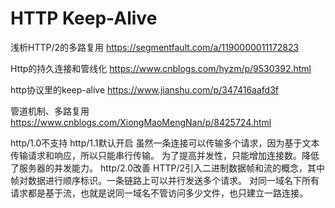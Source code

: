 # HTTP Keep-Alive

 浅析HTTP/2的多路复用 
 https://segmentfault.com/a/1190000011172823
 
  Http的持久连接和管线化 
  https://www.cnblogs.com/hyzm/p/9530392.html
  
  http协议里的keep-alive
  https://www.jianshu.com/p/347416aafd3f
  
  管道机制、多路复用
  https://www.cnblogs.com/XiongMaoMengNan/p/8425724.html
  
http/1.0不支持
http/1.1默认开启
虽然一条连接可以传输多个请求，因为基于文本传输请求和响应，所以只能串行传输。
为了提高并发性，只能增加连接数。降低了服务器的并发能力。
http/2.0改善
HTTP/2引入二进制数据帧和流的概念，其中帧对数据进行顺序标识。一条链路上可以并行发送多个请求。
对同一域名下所有请求都是基于流，也就是说同一域名不管访问多少文件，也只建立一路连接。
